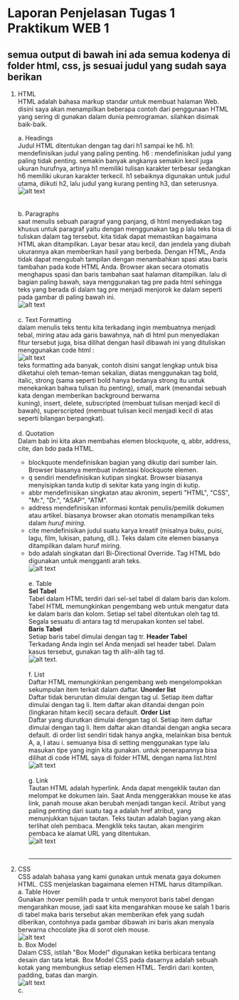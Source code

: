 # Laporan Penjelasan Tugas 1 Praktikum WEB 1
## semua output di bawah ini ada semua kodenya di folder html, css, js sesuai judul yang sudah saya berikan
1. HTML <br>
HTML adalah bahasa markup standar untuk membuat halaman Web.<br>
disini saya akan menampilkan beberapa contoh dari penggunaan HTML yang sering di gunakan dalam dunia pemrograman. silahkan disimak baik-baik.<br>

   a. Headings<br>
     Judul HTML ditentukan dengan tag dari h1 sampai ke h6.
     h1: mendefinisikan judul yang paling penting. h6 : mendefinisikan judul yang paling tidak penting.
     semakin banyak angkanya semakin kecil juga ukuran hurufnya, artinya h1 memiliki tulisan karakter terbesar sedangkan h6 memiliki ukuran karakter terkecil.
     h1 sebaiknya digunakan untuk judul utama, diikuti h2, lalu judul yang kurang penting h3, dan seterusnya.
   ![alt text](https://github.com/AlfitoAdityaProtic/PWEB1/blob/main/image/1.%20headings.png?raw=true)<br>
   <br><br>
   b. Paragraphs<br>
      saat menulis sebuah paragraf yang panjang, di html menyediakan tag khusus untuk paragraf yaitu dengan menggunakan tag p lalu teks bisa di tuliskan dalam tag           tersebut.
      kita tidak dapat memastikan bagaimana HTML akan ditampilkan.
      Layar besar atau kecil, dan jendela yang diubah ukurannya akan memberikan hasil yang berbeda.
      Dengan HTML, Anda tidak dapat mengubah tampilan dengan menambahkan spasi atau baris tambahan pada kode HTML Anda.
      Browser akan secara otomatis menghapus spasi dan baris tambahan saat halaman ditampilkan.
      lalu di bagian paling bawah, saya menggunakan tag pre pada html sehingga teks yang berada di dalam tag pre menjadi menjorok ke dalam seperti pada gambar di            paling bawah ini.<br>
      ![alt text](https://github.com/AlfitoAdityaProtic/PWEB1/blob/main/image/2.%20paragraphs.png?raw=true)<br><br>
   c. Text Formatting<br>
      dalam menulis teks tentu kita terkadang ingin membuatnya menjadi tebal, miring atau ada garis bawahnya, nah di html  pun menyediakan fitur tersebut juga, bisa         dilihat dengan hasil dibawah ini yang dituliskan menggunakan code html :<br>
      ![alt text](https://github.com/AlfitoAdityaProtic/PWEB1/blob/main/image/3.%20teks%20formatting.png?raw=true)<br>
      teks formatting ada banyak, contoh disini sangat lengkap untuk bisa diketahui oleh teman-teman sekalian, diatas menggunakan tag bold, italic, strong (sama             seperti bold hanya bedanya strong itu untuk menekankan bahwa tulisan itu penting), small, mark (menandai sebuah kata dengan memberikan background berwarna       
      kuning), insert, delete, subscripted (membuat tulisan menjadi kecil di bawah), superscripted (membuat tulisan kecil menjadi kecil di atas seperti bilangan             berpangkat).<br><br>
   d. Quotation<br>
      Dalam bab ini kita akan membahas elemen blockquote, q, abbr, address, cite, dan bdo pada HTML.<br>
      - blockquote mendefinisikan bagian yang dikutip dari sumber lain. Browser biasanya membuat indentasi blockquote elemen.
      - q sendiri mendefinisikan kutipan singkat. Browser biasanya menyisipkan tanda kutip di sekitar kata yang ingin di kutip.
      - abbr mendefinisikan singkatan atau akronim, seperti "HTML", "CSS", "Mr.", "Dr.", "ASAP", "ATM".
      - address mendefinisikan informasi kontak penulis/pemilik dokumen atau artikel. biasanya browser akan otomatis menampilkan teks dalam <i>huruf miring</i>.
      - cite mendefinisikan judul suatu karya kreatif (misalnya buku, puisi, lagu, film, lukisan, patung, dll.). Teks dalam cite elemen biasanya ditampilkan dalam             huruf miring.
      - bdo adalah singkatan dari Bi-Directional Override. Tag HTML bdo digunakan untuk mengganti arah teks.<br>
         ![alt text](https://github.com/AlfitoAdityaProtic/PWEB1/blob/main/image/4.%20quotation.png?raw=true)<br><br>
   e. Table <br>
      <b>Sel Tabel</b><br>
      Tabel dalam HTML terdiri dari sel-sel tabel di dalam baris dan kolom.
      Tabel HTML memungkinkan pengembang web untuk mengatur data ke dalam baris dan kolom.
      Setiap sel tabel ditentukan oleh tag td.
      Segala sesuatu di antara tag td merupakan konten sel tabel.<br>
      <b>Baris Tabel</b><br>
      Setiap baris tabel dimulai dengan tag tr.
      <b>Header Tabel</b><br>
      Terkadang Anda ingin sel Anda menjadi sel header tabel. Dalam kasus tersebut, gunakan tag th alih-alih tag td.<br>
      ![alt text](https://github.com/AlfitoAdityaProtic/PWEB1/blob/main/image/5.%20Table.png?raw=true).<br><br>
   f. List<br>
      Daftar HTML memungkinkan pengembang web mengelompokkan sekumpulan item terkait dalam daftar.
      <b>Unorder list</b><br>
      Daftar tidak berurutan dimulai dengan tag ul. Setiap item daftar dimulai dengan tag li.
      Item daftar akan ditandai dengan poin (lingkaran hitam kecil) secara default.
      <b>Order List</b><br>
      Daftar yang diurutkan dimulai dengan tag ol. Setiap item daftar dimulai dengan tag li.
      Item daftar akan ditandai dengan angka secara default.
      di order list sendiri tidak hanya angka, melainkan bisa bentuk A, a, I atau i. semuanya bisa di setting menggunakan type lalu masukan tipe yang ingin kita             gunakan. untuk penerapannya bisa dilihat di code HTML saya di folder HTML dengan nama list.html<br>
      ![alt text](https://github.com/AlfitoAdityaProtic/PWEB1/blob/main/image/6.%20list.png?raw=true)<br><br>
   g. Link <br>
      Tautan HTML adalah hyperlink. Anda dapat mengeklik tautan dan melompat ke dokumen lain. Saat Anda menggerakkan mouse ke atas link, panah mouse akan berubah            menjadi tangan kecil. Atribut yang paling penting dari suatu tag a adalah href atribut, yang menunjukkan tujuan tautan. Teks tautan adalah bagian yang akan            terlihat oleh pembaca. Mengklik teks tautan, akan mengirim pembaca ke alamat URL yang ditentukan.<br>
      ![alt text](https://github.com/AlfitoAdityaProtic/PWEB1/blob/main/image/7.%20link.png?raw=true)<br><br><hr>
2. CSS<br>
   CSS adalah bahasa yang kami gunakan untuk menata gaya dokumen HTML. CSS menjelaskan bagaimana elemen HTML harus ditampilkan.<br>
   a. Table Hover<br>
      Gunakan :hover pemilih pada tr untuk menyorot baris tabel dengan mengarahkan mouse, jadi saat kita mengarahkan mouse ke salah 1 baris di tabel maka baris              tersebut akan memberikan efek yang sudah diberikan, contohnya pada gambar dibawah ini baris akan menyala berwarna chocolate jika di sorot oleh mouse.<br>
      ![alt text](https://github.com/AlfitoAdityaProtic/PWEB1/blob/main/image/8.%20CSS-TAble%20Hover.png?raw=true)<br>
   b. Box Model<br>
      Dalam CSS, istilah "Box Model" digunakan ketika berbicara tentang desain dan tata letak. Box Model CSS pada dasarnya adalah sebuah kotak yang membungkus               setiap elemen HTML. Terdiri dari: konten, padding, batas dan margin.<br>
      ![alt text](https://github.com/AlfitoAdityaProtic/PWEB1/blob/main/image/9.%20CSS-%20Box%20Model.png?raw=true)<br>
   c. 
      




      
   
   
      
